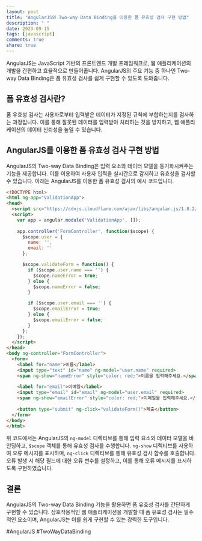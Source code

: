 ```yaml
---
layout: post
title: "AngularJS와 Two-way Data Binding을 이용한 폼 유효성 검사 구현 방법"
description: " "
date: 2023-09-15
tags: [javascript]
comments: true
share: true
---
```


AngularJS는 JavaScript 기반의 프론트엔드 개발 프레임워크로, 웹 애플리케이션의 개발을 간편하고 효율적으로 만들어줍니다. AngularJS의 주요 기능 중 하나인 Two-way Data Binding은 폼 유효성 검사를 쉽게 구현할 수 있도록 도와줍니다. 

## 폼 유효성 검사란?

폼 유효성 검사는 사용자로부터 입력받은 데이터가 지정된 규칙에 부합하는지를 검사하는 과정입니다. 이를 통해 잘못된 데이터를 입력받아 처리하는 것을 방지하고, 웹 애플리케이션의 데이터 신뢰성을 높일 수 있습니다.

## AngularJS를 이용한 폼 유효성 검사 구현 방법

AngularJS의 Two-way Data Binding은 입력 요소와 데이터 모델을 동기화시켜주는 기능을 제공합니다. 이를 이용하여 사용자 입력을 실시간으로 감지하고 유효성을 검사할 수 있습니다. 아래는 AngularJS를 이용한 폼 유효성 검사의 예시 코드입니다.

```html
<!DOCTYPE html>
<html ng-app="ValidationApp">
<head>
  <script src="https://cdnjs.cloudflare.com/ajax/libs/angular.js/1.8.2/angular.js"></script>
  <script>
    var app = angular.module('ValidationApp', []);
    
    app.controller('FormController', function($scope) {  
      $scope.user = {
        name: '',
        email: ''
      };

      $scope.validateForm = function() {
        if ($scope.user.name === '') {
          $scope.nameError = true;
        } else {
          $scope.nameError = false;
        }

        if ($scope.user.email === '') {
          $scope.emailError = true;
        } else {
          $scope.emailError = false;
        }
      };
    });
  </script>
</head>
<body ng-controller="FormController">
  <form>
    <label for="name">이름</label>
    <input type="text" id="name" ng-model="user.name" required>
    <span ng-show="nameError" style="color: red;">이름을 입력해주세요.</span>
    
    <label for="email">이메일</label>
    <input type="email" id="email" ng-model="user.email" required>
    <span ng-show="emailError" style="color: red;">이메일을 입력해주세요.</span>
    
    <button type="submit" ng-click="validateForm()">제출</button>
  </form>
</body>
</html>
```

위 코드에서는 AngularJS의 `ng-model` 디렉티브를 통해 입력 요소와 데이터 모델을 바인딩하고, `$scope` 객체를 통해 유효성 검사를 수행합니다. `ng-show` 디렉티브를 사용하여 오류 메시지를 표시하며, `ng-click` 디렉티브를 통해 유효성 검사 함수를 호출합니다. 오류 발생 시 해당 필드에 대한 오류 변수를 설정하고, 이를 통해 오류 메시지를 표시하도록 구현하였습니다.

## 결론

AngularJS의 Two-way Data Binding 기능을 활용하면 폼 유효성 검사를 간단하게 구현할 수 있습니다. 상호작용적인 웹 애플리케이션을 개발할 때 폼 유효성 검사는 필수적인 요소이며, AngularJS는 이를 쉽게 구현할 수 있는 강력한 도구입니다.

#AngularJS #TwoWayDataBinding